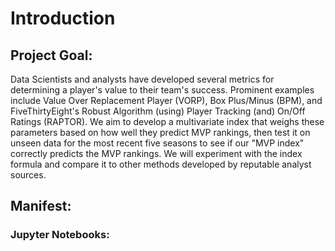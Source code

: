 # **Introduction**

## **Project Goal**:
Data Scientists and analysts have developed several metrics for determining a player's value to their team's success. Prominent examples include Value Over Replacement Player (VORP), Box Plus/Minus (BPM), and FiveThirtyEight's Robust Algorithm (using) Player Tracking (and) On/Off Ratings (RAPTOR)​. We aim to develop a multivariate index that weighs these parameters based on how well they predict MVP rankings, then test it on unseen data for the most recent five seasons to see if our "MVP index" correctly predicts the MVP rankings.​ We will experiment with the index formula and compare it to other methods developed by reputable analyst sources.

## **Manifest**:

### **Jupyter Notebooks**:

<html lang="en">
<head>
    <meta charset="UTF-8">
    <meta name="viewport" content="width=device-width, initial-scale=1.0">
    <title>JupyterLab Logo Example</title>
    <style>
        .container {
            display: flex;
            align-items: center;
        }

        .logo {
            margin-right: 10px; /* Adjust the margin as needed */
        }
    </style>
</head>
<body>
    <div class="container">
        <img src="jupyter-sq-text.png" alt="JupyterLab Logo" class="logo">
        <p>This is a line of text with the JupyterLab logo:</p>
    </div>
</body>
</html>

### <p>**Jupyter Notebooks**:</p>
<img src="jupyter-sq-text.png" alt="JupyterLab Logo" width="50" height="50">


#### FeatureSelection.ipynb:

Feature Selection notebook where we use the `preprocess_and_train` function from `preptrain.py` and ensemble the methods to generate the best 10 features.
  
#### DataCleaning_EDA.ipynb:
  
Exploratory notebook where the data is cleaned; includes some basic EDA.

#### Models.ipynb:

Modeling notebook where we use the selected features (from `df_selected.csv`) to train and evaluate a range of models and extract their feature importance. These results will inform how we weight features in the index.

### **Data Files**:

#### df_clean.csv:
  
Main .csv file used for training and validation.

#### df_last.csv:
  
Testing .csv file for examining model performance on last 5 seasons (2018-22).

#### df_selected.csv:

Selected features .csv containing the subset of predictor variables.

### **Python Module Files (helper functions, classes)**

#### pltcorrheatmap.py:
  
Custom function for generating correlation heat maps as we determine feature importance.

#### preptrain.py:
  
Custom function/pipeline for preprocessing and feature selection, described below:

- Defining Numeric Columns (Excluding "Pos"):

This step identifies the numeric columns in the input DataFrame `df`, excluding the column labeled "Pos" for player position.

- Splitting Data into Training and Testing Sets:

Splits the input data into training and testing sets using the `train_test_split` function from `scikit-learn`.

- Defining Preprocessing Steps:

Defines the preprocessing steps using pipelines. For numeric features, we impute missing values with the median value and then scale the features using standardization (subtracting the mean and dividing by the standard deviation). For categorical features (specifically "Pos"), we apply one-hot encoding while ignoring unknown categories.

- Preprocessing Training and Testing Data:

Applies the preprocessing separately to the training and testing datasets using the `fit_transform` and `transform` methods of the `ColumnTransformer`.

- Extracting Feature Names:

Extracts the feature names from the `ColumnTransformer` object. This step removes any prefixes such as "num__" or "cat__".

- Filter Method - SelectKBest:

Uses SelectKBest with ANOVA F-value to select the top 10 features based on their scores. These scores represent the strength of the relationship between each feature and the target variable.

- Wrapper Method 1 - Random Forest Feature Importance:

Trains a Random Forest Regressor on the preprocessed training data to determine feature importance and selects the top 10 features with the highest feature importance scores.

- Embedded Method - L1-based feature selection using Lasso:

LassoCV (Lasso Cross-validation) is employed to perform L1-based feature selection. It iteratively fits Lasso models with different regularization strengths (alphas) and selects features based on non-zero coefficients.

- Performs Principal Component Analysis (PCA):

Performs PCA to reduce the dimensionality of the data and select the top 10 principal components as features.

- Stability Selection with Lasso:
Uses Stability Selection with Lasso to select features. We apply LassoCV within SelectFromModel to select features based on stability across multiple Lasso models.

- Recursive Feature Elimination with Cross-Validation (RFECV):

Applies RFECV, a wrapper method that recursively selects features by recursively training the model and selecting the best-performing subset of features through cross-validation.

- Wrapper Method 2 - Gradient Boosting Machine Feature Importance

Trains a Gradient Boosting Machine model on the preprocessed training data to determine feature importance and selects the top 10 features with the highest feature importance scores.

- Embedded Method 2 - Support Vector Regressor

Uses Support Vector Regressor (SVR) within SelectFromModel to perform embedded feature selection. Features are selected based on the coefficients obtained from the SVR model.

- Preparing Final Data for Training:

Extracts the selected features from the preprocessed training and testing data and prepares the final datasets (X_train, X_test, y_train, y_test) for model training and evaluation.

- Returning Results:

The function returns various components: the selected features from each method (features_filter, features_wrapper, features_embedded), the names of the selected features (feature_names), and the preprocessed training and testing data along with their corresponding labels.
